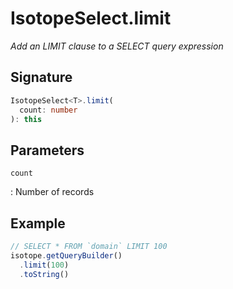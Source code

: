 # IsotopeSelect.limit

*Add an LIMIT clause to a SELECT query expression*

## Signature

``` ts
IsotopeSelect<T>.limit(
  count: number
): this
```

## Parameters

`count`

:   Number of records

## Example

``` ts
// SELECT * FROM `domain` LIMIT 100
isotope.getQueryBuilder()
  .limit(100)
  .toString()
```
